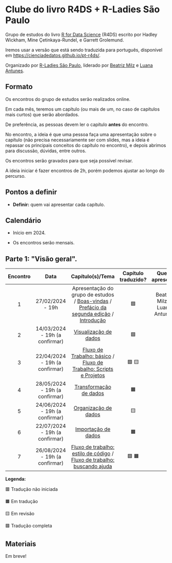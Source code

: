 # Clube do livro R4DS + R-Ladies São Paulo

Grupo de estudos do livro [R for Data Science](https://r4ds.hadley.nz/) (R4DS) escrito por Hadley Wickham, Mine Çetinkaya-Rundel, e Garrett Grolemund.

Iremos usar a versão que está sendo traduzida para português, disponível em <https://cienciadedatos.github.io/pt-r4ds/>.

Organizado por [R-Ladies São Paulo](https://rladies-sp.org), liderado por [Beatriz Milz](https://github.com/beatrizmilz/) e [Luana Antunes](https://github.com/Luaaalex).

## Formato

Os encontros do grupo de estudos serão realizados online.

Em cada mês, teremos um capítulo (ou mais de um, no caso de capítulos mais curtos) que serão abordados.

De preferência, as pessoas devem ler o capítulo **antes** do encontro.

No encontro, a ideia é que uma pessoa faça uma apresentação sobre o capítulo (não precisa necessariamente ser com slides, mas a ideia é repassar os principais conceitos do capítulo no encontro), e depois abrimos para discussão, dúvidas, entre outros.

Os encontros serão gravados para que seja possível revisar. 

A ideia iniciar é fazer encontros de 2h, porém podemos ajustar ao longo do percurso.

## Pontos a definir

-   **Definir:** quem vai apresentar cada capítulo.

## Calendário

-   Início em 2024.

-   Os encontros serão mensais.

## **Parte 1**: "Visão geral".

| Encontro |      Data      |                                                                                                                     Capítulo(s)/Tema                                                                                                                     | Capítulo traduzido? | Quem apresenta |
|:--------:|:--------:|:------------------------------:|:--------:|:--------:|
|    1     | 27/02/2024 - 19h | Apresentação do grupo de estudos / [Boas-vindas](https://cienciadedatos.github.io/pt-r4ds/) / [Prefácio da segunda edição](https://cienciadedatos.github.io/pt-r4ds/preface-2e.html) / [Introdução](https://cienciadedatos.github.io/pt-r4ds/intro.html) |         🟩          |  Beatriz Milz e Luana Antunes |
|    2     |  14/03/2024 - 19h  (a confirmar) |                                                                                  [Visualização de dados](https://cienciadedatos.github.io/pt-r4ds/data-visualize.html)                                                                                   |         🟩          |                |
|    3     |  22/04/2024 - 19h  (a confirmar)    |                           [Fluxo de Trabalho: básico](https://cienciadedatos.github.io/pt-r4ds/workflow-basics.html) / [Fluxo de Trabalho: Scripts e Projetos](https://cienciadedatos.github.io/pt-r4ds/workflow-scripts.html)                           |        🟩 🟨        |                |
|    4     |  28/05/2024 - 19h (a confirmar)  |                                                                                  [Transformação de dados](https://cienciadedatos.github.io/pt-r4ds/data-transform.html)                                                                                  |         🟧          |                |
|    5     |    24/06/2024  - 19h (a confirmar)     |                                                                                     [Organização de dados](https://cienciadedatos.github.io/pt-r4ds/data-tidy.html)                                                                                      |         🟨          |                |
|    6     |    22/07/2024  - 19h (a confirmar)    |                                                                                     [Importação de dados](https://cienciadedatos.github.io/pt-r4ds/data-import.html)                                                                                     |         🟧          |                |
|    7     |   26/08/2024  - 19h (a confirmar)  |                          [Fluxo de trabalho: estilo de código](https://cienciadedatos.github.io/pt-r4ds/workflow-style.html) / [Fluxo de trabalho: buscando ajuda](https://cienciadedatos.github.io/pt-r4ds/workflow-help.html)                          |        🟩 🟧        |                |

**Legenda:**

🟥 Tradução não iniciada

🟧 Em tradução

🟨 Em revisão

🟩 Tradução completa

## Materiais

Em breve!
